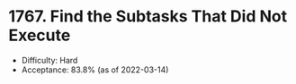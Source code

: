 # 1767. Find the Subtasks That Did Not Execute
- Difficulty: Hard
- Acceptance: 83.8% (as of 2022-03-14)

